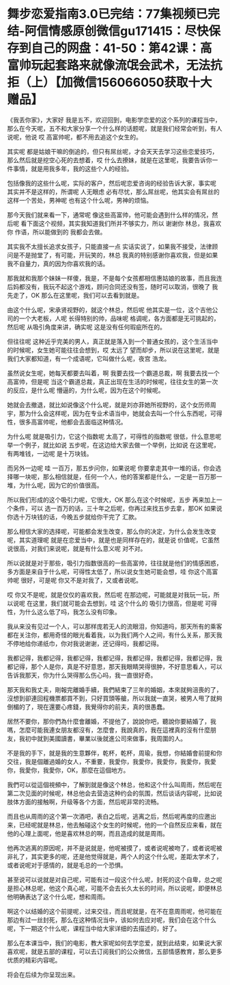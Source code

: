 # 舞步恋爱指南3.0已完结：77集视频已完结-阿信情感原创微信gu171415：尽快保存到自己的网盘：41-50：第42课：高富帅玩起套路来就像流氓会武术，无法抗拒（上）【加微信156066050获取十大赠品】

《我丢你家》，大家好 我是五不，欢迎回到，电影学恋爱的这个系列的课程当中，那么在今天呢，五不和大家分享一个什么样的话题呢，就是我们经常会听到，有人说呢，他说 哎 高富帅呢，都不用去追这个女生的。

其实呢 都是姑娘干嘛的倒追的，但只有屌丝呢，才会天天去学习这些恋爱技巧，那么然后就是挖空心死的去想着，哎 什么去撩妹，就是在这里呢，我要告诉你一件事情，就是用我多年，我的这些个人的经验。

包括像我的这些什么呢，实际的客户，然后呢恋爱咨询的经验告诉大家，事实呢 其实并不是这样的，所谓呢 人无眼虑 必有尽忧，那么屌丝呢，他其实会有屌丝的这样一个苦处，男神呢 也有这个什么呢，男神的烦恼。

那今天我们就来看一下，通常呢 像这些高富帅，他可能会遇到什么样的情况，然后呢 看下面这个视频，其实我知道我们所并不够实力，所以 谢谢你 林总，我喜欢你 作语，所以能做到的 我都会去做。

其实我不太擅长追求女孩子，只能直接一点 实话实说了，如果我不接受，法律顾问是不是抛堂了，有可能，开玩笑的，林总 我真的特别感谢你喜欢我，但是如果我不自量力，真的因为你喜欢我的话。

那我就和我那个妹妹一样傻，我是，不是每个女孩都相信惠姑娘的故事，而且我连后妈都没有，我玩不起这个游戏，顾问合同还没有签，随时可以取消，很晚了 我先走了，OK 那么在这里呢，我们可以去看到就是。

由这个什么呢，宋承贤视野的，就这个林总，然后呢 他其实是一位，这个吉他公司的一个大老板，人呢 长得特别的帅，品味呢 格调呢，各方面都是无可挑起的，然后呢 从吸引角度来讲，确实呢 这是没有任何瑕疵所在的。

但往往呢 这种近乎完美的男人，真正就是落入到一个普通女孩的，这个生活当中的时候呢，女生她可能往往会想到，哎 太远了 望而却步，所以说在这里呢，就是我们大家都知道，有一个成语呢，它叫做什么呢，夜宫 浩龙。

虽然说女生呢，她每天都要去叫着，啊 我要去找一个霸道总裁，啊 我要去找一个高富帅，但是呢 当这个霸道总裁，真正出现在生活的时候呢，往往女生的第一次的反应，是什么呢 懵逼的，为什么呢，因为在这个时候呢。

她就会去撤退，就比如说像这个什么呢，就是刘亦菲她所视野的，这个女历师周宇，那为什么会这样呢，因为在专业术语当中，她就会去叫一个什么东西呢，可得性，很多高富帅呢，他都会去面临这种情况。

为什么呢 就是吸引力，它这个指数呢 太高了，可得性的指数呢 很低，什么意思呢 举一个例子，就比如说 五步呢，在这边给大家去做一个举例，比如说 在这里呢，有两堆钱，一边呢 是十万块钱。

而另外一边呢 哇 一百万，那五步问你，如果说呢 你要拿走其中一堆的话，你会选择哪一块呢，那么相信就是，任何一个人，他的答案都是什么，一定是一百万那一堆，为什么呢，因为它的价值很高。

所以我们形成的这个吸引力呢，它很大，OK 那么在这个时候呢，五步 再来加上一个条件，可以 选一百万的话，三十年之后呢，你再过来找五步去拿，那OK 如果说你选十万块钱的话，今晚五步就给你干完了 汇款。

那么相信大家的选择呢，可能都会发生改变，那么你的决定，为什么会发生改变呢，其实道理呢 就是在恋爱当中，就是也是同样存在的，就是说 价值呢，它虽然说很高，对我们来说呢，就是有什么意义呢 对不对。

所以说就是对于那些，吸引力指数很高的一些高富帅，往往就是他们的情感困惑，多方面是来自于什么呢，可得性太低了，所以说女生她可能会想，哇 你这个高富帅呢 很好，可是呢 你又不是对我了，又或者说呢。

哎 你又不是呢，就是仅仅的喜欢我，然后呢 在那边呢，可能就是对我玩一玩，所以说呢 在这里，我们就可能会去想到，哇 这个什么的 吸引力很高，但是呢 可得性，为什么这么低了吗，我怎么没有印象。

我从来没有见过一个人，可以那样庞若无人的流眼泪，你知道吗，那天所有的乘客都在关注你，都用奇怪的眼光看着我，以为我们两个人之间，有什么关系，那天我不停地给你递纸巾，你对我说谢谢，还记得吗，我都记得。

我都记得，我都记得，我都记得，我都记得，我都记得，我都记得，我都记得，我都记得，那个人是你，真是不好意思，那天我眼睛哭得很肿，不好意思看人，可以告诉我那天，你为什么哭得那么伤心吗，我一直很好奇。

那天我和我丈夫，剛報完離婚手續，我們結束了三年的婚姻，本來就夠沮喪的了，沒想到卻連回程機票都買不到，只好買頭等艙，所以我就一直哭，被男人甩了就夠倒楣的了，現在還要心疼錢，我覺得你的前夫，真的很愚蠢。

居然不要你，那你們為什麼會離婚，不提他了，說說你吧，聽說你要結婚了，我嗎，怎麼可能我連女朋友都沒有，怎麼會，我說真的，我在這裡真的沒有什麼朋友，我初中就到美國讀書，畢業以後就進公司來做事，我周圍的人。

不是我的手下，就是我的生意夥伴，乾杯，乾杯，周瑜，我想，你結婚會前提和你交往，我是個離過婚的女人，不重要，我愛你，我愛你，我愛你，我愛你，我愛你，我愛你，我愛你，OK，那麼在這個地方。

我們可以從這個視頻中，了解到就是像这个林总，他和这个什么叫周雨，然后呢在第二次见面的时候呢，林总他会去营造这种约会的氛围，然后谈话内容呢，比如说肢体方面的接触啊，升级等各个方面，然后呢非常的流畅。

而且也从周雨的这个第一次酒吧，表白之后呢，逃离之后，然后呢再度的应邀出来，已经呢就是林总，他去触碰这个女生的时候呢，他的一个自然反应来看，就在他的心理上面呢，他是喜欢林总的啊，而且造成的就是周雨。

他再次逃离的原因呢，并不是说就是，他呢被摸了，或者说呢被吻了，或者说呢被非礼了，其实更多的呢，还是他觉得就是，两个人的这个什么呢，差距太学术了，或者说呢对于感情的，就是毛总的一个恐惧。

甚至说可以说就是对自己呢，可能有过一段这个什么呢，封死的这个自卑，总之呢是担心林总呢，他这个真心呢，可能不会去长久太长的时间，所以说呢，即便林总他明确表达了这个什么呢，想和周雨。

啊这个以结婚的这个前提呢，过来交往，而且呢就是，在不在意周雨呢，他可能在那边有过一丝封死，那么在这种情况当中，该如何去应对呢，我们会在这个什么呢，下一期这个什么呢，课程当中给大家详细的去描述的，好了。

那么在本课当中，我们的电影，教大家呢如何去学恋爱，就到此结束，如果说大家喜欢呢，就是五部的课程，可以去订阅我们的公众微信，五部情感教育，那么更多优质的精彩内容呢。

将会在后续为你呈现出来。